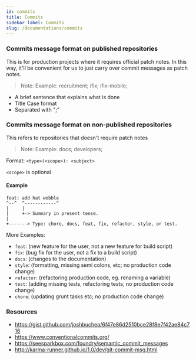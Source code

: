 ```yaml
---
id: commits
title: Commits
sidebar_label: Commits
slug: /documentations/commits
---
```


### Commits message format on published repositories

This is for production projects where it requires official patch notes. In this way, it'll be convenient for us to just carry over commit messages as patch notes.

> Note: Example: recruitment; ifix; ifix-mobile;

- A brief sentence that explains what is done
- Title Case format
- Separated with ";"

### Commits message format on non-published repositories

This refers to repositories that doesn't require patch notes

> Note: Example: docs; developers;

Format: `<type>(<scope>): <subject>`

`<scope>` is optional

#### Example

```
feat: add hat wobble
^--^  ^------------^
|     |
|     +-> Summary in present tense.
|
+-------> Type: chore, docs, feat, fix, refactor, style, or test.
```

More Examples:

- `feat`: (new feature for the user, not a new feature for build script)
- `fix`: (bug fix for the user, not a fix to a build script)
- `docs`: (changes to the documentation)
- `style`: (formatting, missing semi colons, etc; no production code change)
- `refactor`: (refactoring production code, eg. renaming a variable)
- `test`: (adding missing tests, refactoring tests; no production code change)
- `chore`: (updating grunt tasks etc; no production code change)

### Resources

- https://gist.github.com/joshbuchea/6f47e86d2510bce28f8e7f42ae84c716
- https://www.conventionalcommits.org/
- https://seesparkbox.com/foundry/semantic_commit_messages
- http://karma-runner.github.io/1.0/dev/git-commit-msg.html
